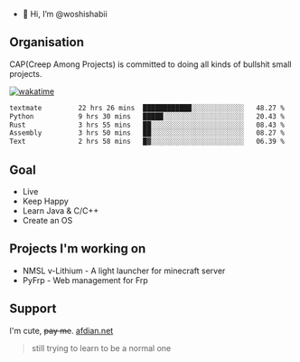 - 👋 Hi, I’m @woshishabii

## Organisation

CAP(Creep Among Projects) is committed to doing all kinds of bullshit small projects.

[![wakatime](https://wakatime.com/badge/user/34d02784-acc1-4a16-82d7-33fdb53c4ed6.svg)](https://wakatime.com/@34d02784-acc1-4a16-82d7-33fdb53c4ed6)


<!--START_SECTION:waka-->

```txt
textmate         22 hrs 26 mins  ████████████░░░░░░░░░░░░░   48.27 %
Python           9 hrs 30 mins   █████░░░░░░░░░░░░░░░░░░░░   20.43 %
Rust             3 hrs 55 mins   ██░░░░░░░░░░░░░░░░░░░░░░░   08.43 %
Assembly         3 hrs 50 mins   ██░░░░░░░░░░░░░░░░░░░░░░░   08.27 %
Text             2 hrs 58 mins   █▓░░░░░░░░░░░░░░░░░░░░░░░   06.39 %
```

<!--END_SECTION:waka-->

## Goal
- Live
- Keep Happy
- Learn Java & C/C++
- Create an OS

## Projects I'm working on

- NMSL v-Lithium - A light launcher for minecraft server
- PyFrp - Web management for Frp


## Support
I'm cute, ~~pay me~~.
[afdian.net](https://afdian.net/a/woshishabi)

> still trying to learn to be a normal one

<!---
woshishabii/woshishabii is a ✨ special ✨ repository because its `README.md` (this file) appears on your GitHub profile.
You can click the Preview link to take a look at your changes.
--->
